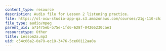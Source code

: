 ```yaml
---
content_type: resource
description: Audio file for Lesson 2 listening practice.
file: https://ol-ocw-studio-app-qa.s3.amazonaws.com/courses/21g-110-chinese-iv-streamlined-spring-2004/c54c06a20a78ec1834765ce60112aa0a_Lesson2a.mp3
file_type: audio/mpeg
parent_uid: a71475eb-b75e-1fd6-628f-04266230cae1
resourcetype: Other
title: Lesson2a.mp3
uid: c54c06a2-0a78-ec18-3476-5ce60112aa0a
---
```

